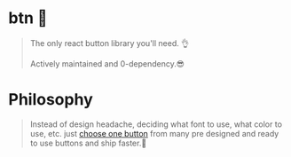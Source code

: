 # btn 📱
> The only react button library you'll need. 👌
>
> Actively maintained and 0-dependency.😎

# Philosophy
> Instead of design headache, deciding what font to use, what color to use, etc. just [choose one button](https://github.com/MediumSpringGreen/btn/tree/main/catalogue) from many pre designed and ready to use buttons and ship faster.🚀
